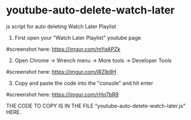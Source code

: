 # youtube-auto-delete-watch-later
js script for auto deleting Watch Later Playlist

1. First open your "Watch Later Playlist" youtube page

#screenshot here: 
https://imgur.com/mYqAPZk

2. Open Chrome -> Wrench menu -> More tools -> Developer Tools

#screenshot here: 
https://imgur.com/lRZlb9H

3. Copy and paste the code into the "console" and hit enter

#screenshot here: 
https://imgur.com/rHq7bR9


THE CODE TO COPY IS IN THE FILE "youtube-auto-delete-watch-later.js" HERE.
